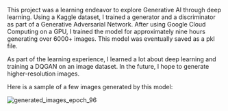 This project was a learning endeavor to explore Generative AI through deep learning. Using a Kaggle dataset, I trained a generator and a discriminator as part of a Generative Adversarial Network. After using Google Cloud Computing on a GPU, I trained the model for approximately nine hours generating over 6000+ images. This model was eventually saved as a pkl file.  

As part of the learning experience, I learned a lot about deep learning and training a DQGAN on an image dataset. In the future, I hope to generate higher-resolution images. 

Here is a sample of a few images generated by this model:


![generated_images_epoch_96](https://github.com/SakPy04/landscape_GAN/assets/109321893/ac34e5f6-c018-430f-ab5b-43ccf7e5d08d)
